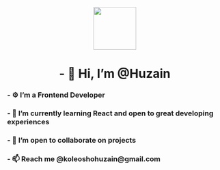 <div id="header" align="center">
  <img src="https://media.giphy.com/media/M9gbBd9nbDrOTu1Mqx/giphy.gif" width="100"/>
</div>
<h1 align="center">- 👋 Hi, I’m @Huzain</h1> 
<h3>- ⚙ I’m a Frontend Developer</h3>
<h3>- 🌱 I’m currently learning React and open to great developing experiences</h3>
<h3>- 💞️ I’m open to collaborate on projects</h3> 
<h3>- 📫 Reach me @koleoshohuzain@gmail.com</h3>

<!---
Uzayn/Uzayn is a ✨ special ✨ repository because its `README.md` (this file) appears on your GitHub profile.
You can click the Preview link to take a look at your changes.
--->
